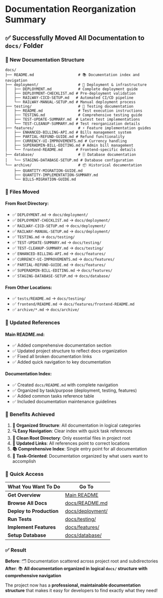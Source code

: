 # Documentation Reorganization Summary

## ✅ **Successfully Moved All Documentation to `docs/` Folder**

### 📁 **New Documentation Structure**

```
docs/
├── README.md                    # 📚 Documentation index and navigation
├── deployment/                  # 🚀 Deployment & infrastructure
│   ├── DEPLOYMENT.md            # Complete deployment guide
│   ├── DEPLOYMENT-CHECKLIST.md # Pre-deployment validation
│   ├── RAILWAY-CICD-SETUP.md   # Automated CI/CD pipeline
│   └── RAILWAY-MANUAL-SETUP.md # Manual deployment process
├── testing/                     # 🧪 Testing documentation
│   ├── README.md                # Test execution instructions
│   ├── TESTING.md               # Comprehensive testing guide
│   ├── TEST-UPDATE-SUMMARY.md  # Latest test implementations
│   └── TEST-CLEANUP-SUMMARY.md # Test reorganization details
├── features/                    # ⚡ Feature implementation guides
│   ├── ENHANCED-BILLING-API.md # Bills management system
│   ├── PARTIAL-REFUND-GUIDE.md # Refund functionality
│   ├── CURRENCY-UI-IMPROVEMENTS.md # Currency handling
│   ├── SUPERADMIN-BILL-EDITING.md # Admin bill management
│   └── frontend-README.md      # Frontend-specific details
├── database/                    # 🗄️ Database documentation
│   └── STAGING-DATABASE-SETUP.md # Database configuration
└── archive/                     # 📦 Historical documentation
    ├── QUANTITY-MIGRATION-GUIDE.md
    ├── QUANTITY-IMPLEMENTATION-SUMMARY.md
    └── BILLS-MIGRATION-GUIDE.md
```

### 🔄 **Files Moved**

#### **From Root Directory:**
- ✅ `DEPLOYMENT.md` → `docs/deployment/`
- ✅ `DEPLOYMENT-CHECKLIST.md` → `docs/deployment/`
- ✅ `RAILWAY-CICD-SETUP.md` → `docs/deployment/`
- ✅ `RAILWAY-MANUAL-SETUP.md` → `docs/deployment/`
- ✅ `TESTING.md` → `docs/testing/`
- ✅ `TEST-UPDATE-SUMMARY.md` → `docs/testing/`
- ✅ `TEST-CLEANUP-SUMMARY.md` → `docs/testing/`
- ✅ `ENHANCED-BILLING-API.md` → `docs/features/`
- ✅ `CURRENCY-UI-IMPROVEMENTS.md` → `docs/features/`
- ✅ `PARTIAL-REFUND-GUIDE.md` → `docs/features/`
- ✅ `SUPERADMIN-BILL-EDITING.md` → `docs/features/`
- ✅ `STAGING-DATABASE-SETUP.md` → `docs/database/`

#### **From Other Locations:**
- ✅ `tests/README.md` → `docs/testing/`
- ✅ `frontend/README.md` → `docs/features/frontend-README.md`
- ✅ `archive/*.md` → `docs/archive/`

### 📖 **Updated References**

#### **Main README.md:**
- ✅ Added comprehensive documentation section
- ✅ Updated project structure to reflect docs organization
- ✅ Fixed all broken documentation links
- ✅ Added quick navigation to key documentation

#### **Documentation Index:**
- ✅ Created `docs/README.md` with complete navigation
- ✅ Organized by task/purpose (deployment, testing, features)
- ✅ Added common tasks reference table
- ✅ Included documentation maintenance guidelines

### 🎯 **Benefits Achieved**

1. **📁 Organized Structure**: All documentation in logical categories
2. **🔍 Easy Navigation**: Clear index with quick task references
3. **🧹 Clean Root Directory**: Only essential files in project root
4. **🔗 Updated Links**: All references point to correct locations
5. **📚 Comprehensive Index**: Single entry point for all documentation
6. **🎯 Task-Oriented**: Documentation organized by what users want to accomplish

### 🚀 **Quick Access**

| What You Want To Do | Go To |
|---------------------|-------|
| **Get Overview** | [Main README](../README.md) |
| **Browse All Docs** | [docs/README.md](README.md) |
| **Deploy to Production** | [docs/deployment/](deployment/) |
| **Run Tests** | [docs/testing/](testing/) |
| **Implement Features** | [docs/features/](features/) |
| **Setup Database** | [docs/database/](database/) |

### ✅ **Result**

**Before**: 🗂️ Documentation scattered across project root and subdirectories  
**After**: 📚 **All documentation organized in logical `docs/` structure with comprehensive navigation**

The project now has a **professional, maintainable documentation structure** that makes it easy for developers to find exactly what they need!
